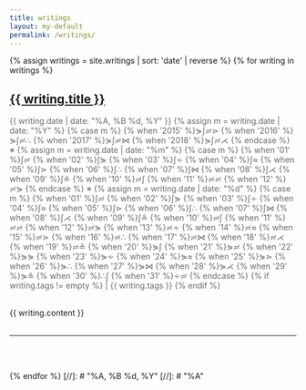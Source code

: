 ```yaml
---
title: writings
layout: my-default
permalink: /writings/
---
```



{% assign writings = site.writings | sort: 'date' | reverse %}
{% for writing in writings %}

<h2>
    <a href="{{ writing.url }}" >
        {{ writing.title }}
    </a>
    <br />
</h2>
<p style="font-size: 1em; color: #696969">
{{ writing.date  | date: "%A, %B %d, %Y" }}

<!-- 0 1 2 3 4 5 6 7 8 9 -->
<!-- ∫ ≓ ⋟ ∻ ≈ ⋗ ∴ ⋈ ⋌ ≗ -->

<span class="date">
{% assign m = writing.date | date: "%Y" %}
{% case m %}
  {% when '2015' %}⋟∫≓⋗
  {% when '2016' %}⋟∫≓∴
  {% when '2017' %}⋟∫≓⋈
  {% when '2018' %}⋟∫≓⋌
{% endcase %}
※
{% assign m = writing.date | date: "%m" %}
{% case m %}
  {% when '01' %}∫≓
  {% when '02' %}∫⋟
  {% when '03' %}∫∻
  {% when '04' %}∫≈
  {% when '05' %}∫⋗
  {% when '06' %}∫∴
  {% when '07' %}∫⋈
  {% when '08' %}∫⋌
  {% when '09' %}∫≗
  {% when '10' %}≓∫
  {% when '11' %}≓≓
  {% when '12' %}≓⋟
{% endcase %}
※
{% assign m = writing.date | date: "%d" %}
{% case m %}
  {% when '01' %}∫≓
  {% when '02' %}∫⋟
  {% when '03' %}∫∻
  {% when '04' %}∫≈
  {% when '05' %}∫⋗
  {% when '06' %}∫∴
  {% when '07' %}∫⋈
  {% when '08' %}∫⋌
  {% when '09' %}∫≗
  {% when '10' %}≓∫
  {% when '11' %}≓≓
  {% when '12' %}≓⋟
  {% when '13' %}≓∻
  {% when '14' %}≓≈
  {% when '15' %}≓⋗
  {% when '16' %}≓∴
  {% when '17' %}≓⋈
  {% when '18' %}≓⋌
  {% when '19' %}≓≗
  {% when '20' %}⋟∫
  {% when '21' %}⋟≓
  {% when '22' %}⋟⋟
  {% when '23' %}⋟∻
  {% when '24' %}⋟≈
  {% when '25' %}⋟⋗
  {% when '26' %}⋟∴
  {% when '27' %}⋟⋈
  {% when '28' %}⋟⋌
  {% when '29' %}⋟≗
  {% when '30' %}∴∫
  {% when '31' %}∻≓
{% endcase %}
</span>
<!-- https://github.com/Shopify/liquid/issues/223 -->
{% if writing.tags != empty %}
|
{{ writing.tags }}
{% endif %}
</p>
<br />
{{ writing.content }}
<br />
<br />
<hr />
<br />
<br />

{% endfor %}
[//]: # "%A, %B %d, %Y"
[//]: # "%A"

